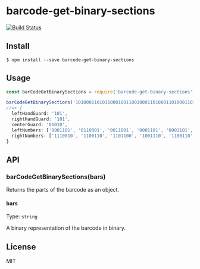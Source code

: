 # barcode-get-binary-sections

[![Build Status](https://travis-ci.org/agarrharr/barcode-get-binary-sections.svg?branch=master)](https://travis-ci.org/agarrharr/barcode-get-binary-sectionsid)

## Install

```
$ npm install --save barcode-get-binary-sections
```

## Usage

```js
const barCodeGetBinarySections = require('barcode-get-binary-sections');

barCodeGetBinarySections('10100011010110001001100100011010001101000110101010111001011001101101100100111011001101000100101')
//=> {
  leftHandGuard: '101',
  rightHandGuard: '101',
  centerGuard: '01010',
  leftNumbers: ['0001101', '0110001', '0011001', '0001101', '0001101', '0001101'],
  rightNumbers: ['1110010', '1100110', '1101100', '1001110', '1100110', '1000100'],
}
```

## API

### barCodeGetBinarySections(bars)

Returns the parts of the barcode as an object.

#### bars

Type: `string`

A binary representation of the barcode in binary.

## License

MIT
